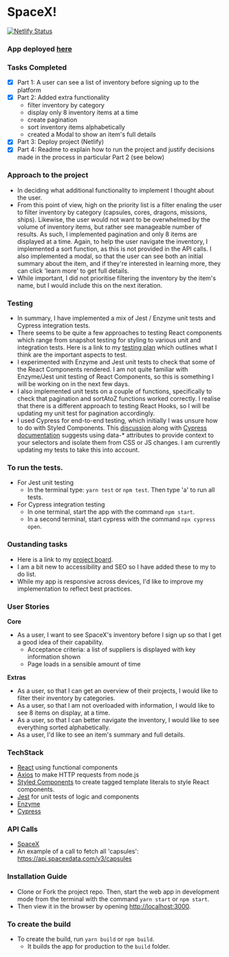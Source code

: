 # SpaceX!

[![Netlify Status](https://api.netlify.com/api/v1/badges/e5b3e1ef-d30d-4554-850f-92bf59dbaabe/deploy-status)](https://app.netlify.com/sites/relaxed-kepler-537814/deploys)

### App deployed [here](relaxed-kepler-537814.netlify.app)

### Tasks Completed
- [x] Part 1: A user can see a list of inventory before signing up to the platform
- [x] Part 2: Added extra functionality
  - filter inventory by category
  - display only 8 inventory items at a time
  - create pagination
  - sort inventory items alphabetically
  - created a Modal to show an item's full details
- [x] Part 3: Deploy project (Netlify)
- [x] Part 4: Readme to explain how to run the project and justify decisions made in the process in particular Part 2 (see below)

### Approach to the project
- In deciding what additional functionality to implement I thought about the user. 
- From this point of view, high on the priority list is a filter enaling the user to filter inventory by category (capsules, cores, dragons, missions, ships). Likewise, the user would not want to be overwhelmed by the volume of inventory items, but rather see  manageable number of results. As such, I implemented pagination and only 8 items are displayed at a time. Again, to help the user navigate the inventory, I implemented a sort function, as this is not provided in the API calls. I also implemented a modal, so that the user can see both an initial summary about the item, and if they're interested in learning more, they can click 'learn more' to get full details. 
- While important, I did not prioritise filtering the inventory by the item's name, but I would include this on the next iteration. 

### Testing
- In summary, I have implemented a mix of Jest / Enzyme unit tests and Cypress integration tests.
- There seems to be quite a few approaches to testing React components which range from snapshot testing for styling to various unit and integration tests. Here is a link to my [testing plan](https://github.com/Tracht/spacex-hooks/wiki/Testing) which outlines what I think are the important aspects to test. 
- I experimented with Enzyme and Jest unit tests to check that some of the React Components rendered. I am not quite familiar with Enzyme/Jest unit testing of React Components, so this is something I will be working on in the next few days.  
- I also implemented unit tests on a couple of functions, specifically to check that pagination and sortAtoZ functions worked correctly. I realise that there is a different approach to testing React Hooks, so I will be updating my unit test for pagination accordingly. 
- I used Cypress for end-to-end testing, which initially I was unsure how to do with Styled Components. This [discussion](https://github.com/cypress-io/cypress/issues/1212) along with [Cypress documentation](https://docs.cypress.io/guides/references/best-practices.html#Selecting-Elements) suggests using data-* attributes to provide context to your selectors and isolate them from CSS or JS changes. I am currently updating my tests to take this into account.

### To run the tests.
- For Jest unit testing
  - In the terminal type: `yarn test` or `npm test`. Then type 'a' to run all tests.
- For Cypress integration testing
  - In one terminal, start the app with the command `npm start`.
  - In a second terminal, start cypress with the command `npx cypress open`.

### Oustanding tasks
- Here is a link to my [project board](https://github.com/Tracht/spacex-hooks/projects/1).
- I am a bit new to accessibility and SEO so I have added these to my to do list.
- While my app is responsive across devices, I'd like to improve my implementation to reflect best practices. 

### User Stories
**Core**
* As a user, I want to see SpaceX's inventory before I sign up so that I get a good idea of their capability. 
  - Acceptance criteria: a list of suppliers is displayed with key information shown
  - Page loads in a sensible amount of time

**Extras** 
* As a user, so that I can get an overview of their projects, I would like to filter their inventory by categories.
* As a user, so that I am not overloaded with information, I would like to see 8 items on display, at a time. 
* As a user, so that I can better navigate the inventory, I would like to see everything sorted alphabetically. 
* As a user, I'd like to see an item's summary and full details. 

### TechStack 
- [React](https://github.com/facebook/create-react-app) using functional components
- [Axios](https://github.com/axios/axios) to make HTTP requests from node.js
- [Styled Components](https://styled-components.com) to create tagged template literals to style React components.
- [Jest](https://jestjs.io) for unit tests of logic and components
- [Enzyme](https://enzymejs.github.io/enzyme/)
- [Cypress](https://www.cypress.io)

### API Calls
- [SpaceX](https://docs.spacexdata.com)
- An example of a call to fetch all 'capsules': https://api.spacexdata.com/v3/capsules

### Installation Guide 
- Clone or Fork the project repo. Then, start the web app in development mode from the terminal with the command `yarn start` or `npm start`. 
- Then view it in the browser by opening [http://localhost:3000](http://localhost:3000).
  
### To create the build
- To create the build, run `yarn build` or `npm build`. 
  - It builds the app for production to the `build` folder. 
